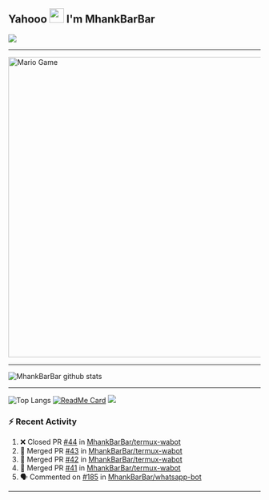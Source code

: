 ## Yahooo <img src="https://github.com/TheDudeThatCode/TheDudeThatCode/blob/master/Assets/Hi.gif" width="29px"> I'm MhankBarBar
<img align="center" height="auto" src="https://github.com/MhankBarBar/MhankBarBar/blob/master/img/images%20(15).jpeg"/>

___

<img src="https://github.com/TheDudeThatCode/TheDudeThatCode/blob/master/Assets/Mario_Gameplay.gif" alt="Mario Game" width="600" />

___

![MhankBarBar github stats](https://github-readme-stats.vercel.app/api?username=mhankbarbar&show_icons=true&theme=buefy&show_owner=true)
___

![Top Langs](https://github-readme-stats.vercel.app/api/top-langs/?username=mhankbarbar&theme=buefy)
[![ReadMe Card](https://github-readme-stats.vercel.app/api/pin/?username=mhankbarbar&repo=termux-wabot&theme=buefy)](https://github.com/mhankbarbar/termux-wabot)
![](https://github-profile-trophy.vercel.app/?username=MhankBarBar&row=2&column=3)

### :zap: Recent Activity

<!--START_SECTION:activity-->
1. ❌ Closed PR [#44](https://github.com/MhankBarBar/termux-wabot/pull/44) in [MhankBarBar/termux-wabot](https://github.com/MhankBarBar/termux-wabot)
2. 🎉 Merged PR [#43](https://github.com/MhankBarBar/termux-wabot/pull/43) in [MhankBarBar/termux-wabot](https://github.com/MhankBarBar/termux-wabot)
3. 🎉 Merged PR [#42](https://github.com/MhankBarBar/termux-wabot/pull/42) in [MhankBarBar/termux-wabot](https://github.com/MhankBarBar/termux-wabot)
4. 🎉 Merged PR [#41](https://github.com/MhankBarBar/termux-wabot/pull/41) in [MhankBarBar/termux-wabot](https://github.com/MhankBarBar/termux-wabot)
5. 🗣 Commented on [#185](https://github.com/MhankBarBar/whatsapp-bot/issues/185) in [MhankBarBar/whatsapp-bot](https://github.com/MhankBarBar/whatsapp-bot)
<!--END_SECTION:activity-->

---

<!--START_SECTION:waka-->

<!--END_SECTION:waka-->
